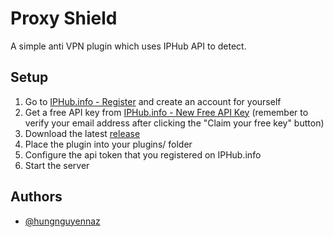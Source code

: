 
# Proxy Shield

A simple anti VPN plugin which uses IPHub API to detect.

## Setup
1. Go to [IPHub.info - Register](https://iphub.info/register) and create an account for yourself
2. Get a free API key from [IPHub.info - New Free API Key](https://iphub.info/apiKey/newFree) (remember to verify your email address after clicking the "Claim your free key" button)
3. Download the latest [release](https://github.com/hungnguyennaz/ProxyShield/releases/)
4. Place the plugin into your plugins/ folder
5. Configure the api token that you registered on IPHub.info
6. Start the server

    
## Authors

- [@hungnguyennaz](https://www.github.com/hungnguyennaz)

